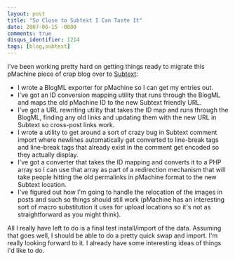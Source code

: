 ```yaml
---
layout: post
title: "So Close to Subtext I Can Taste It"
date: 2007-06-15 -0800
comments: true
disqus_identifier: 1214
tags: [blog,subtext]
---
```

I've been working pretty hard on getting things ready to migrate this
pMachine piece of crap blog over to
[Subtext](http://www.subtextproject.com/):

-   I wrote a BlogML exporter for pMachine so I can get my entries out.
-   I've got an ID conversion mapping utility that runs through the
    BlogML and maps the old pMachine ID to the new Subtext friendly URL.
-   I've got a URL rewriting utility that takes the ID map and runs
    through the BlogML, finding any old links and updating them with the
    new URL in Subtext so cross-post links work.
-   I wrote a utility to get around a sort of crazy bug in Subtext
    comment import where newlines automatically get converted to
    line-break tags and line-break tags that already exist in the
    comment get encoded so they actually display.
-   I've got a converter that takes the ID mapping and converts it to a
    PHP array so I can use that array as part of a redirection mechanism
    that will take people hitting the old permalinks in pMachine format
    to the new Subtext location.
-   I've figured out how I'm going to handle the relocation of the
    images in posts and such so things should still work (pMachine has
    an interesting sort of macro substitution it uses for upload
    locations so it's not as straightforward as you might think).

All I really have left to do is a final test install/import of the data.
Assuming that goes well, I should be able to do a pretty quick swap and
import. I'm really looking forward to it. I already have some
interesting ideas of things I'd like to do.
